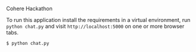 Cohere Hackathon

To run this application install the requirements in a virtual environment, run `python chat.py` and visit `http://localhost:5000` on one or more browser tabs.

    $ python chat.py
